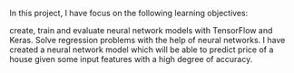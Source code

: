 In this project, I have focus on the following learning objectives:

create, train and evaluate neural network models with TensorFlow and Keras.
Solve regression problems with the help of neural networks.
I have created a neural network model which will be able to predict price of a house given some input features with a high degree of accuracy.
